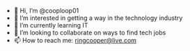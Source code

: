 - 👋 Hi, I’m @cooploop01
- 👀 I’m interested in getting a way in the technology industry
- 🌱 I’m currently learning IT
- 💞️ I’m looking to collaborate on ways to find tech jobs
- 📫 How to reach me: ringcooper@live.com

<!---
cooploop01/cooploop01 is a ✨ special ✨ repository because its `README.md` (this file) appears on your GitHub profile.
You can click the Preview link to take a look at your changes.
--->
